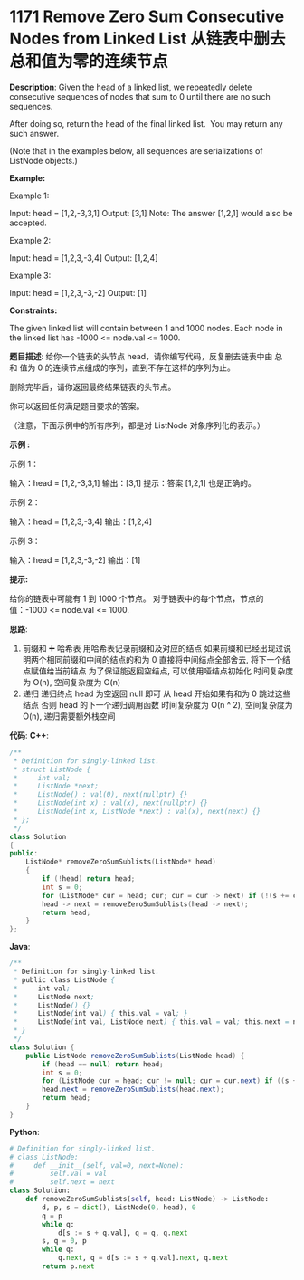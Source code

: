 # 1171 Remove Zero Sum Consecutive Nodes from Linked List 从链表中删去总和值为零的连续节点

__Description__:
Given the head of a linked list, we repeatedly delete consecutive sequences of nodes that sum to 0 until there are no such sequences.

After doing so, return the head of the final linked list.  You may return any such answer.

(Note that in the examples below, all sequences are serializations of ListNode objects.)

__Example:__

Example 1:

Input: head = [1,2,-3,3,1]
Output: [3,1]
Note: The answer [1,2,1] would also be accepted.

Example 2:

Input: head = [1,2,3,-3,4]
Output: [1,2,4]

Example 3:

Input: head = [1,2,3,-3,-2]
Output: [1]

__Constraints:__

The given linked list will contain between 1 and 1000 nodes.
Each node in the linked list has -1000 <= node.val <= 1000.

__题目描述__:
给你一个链表的头节点 head，请你编写代码，反复删去链表中由 总和 值为 0 的连续节点组成的序列，直到不存在这样的序列为止。

删除完毕后，请你返回最终结果链表的头节点。

你可以返回任何满足题目要求的答案。

（注意，下面示例中的所有序列，都是对 ListNode 对象序列化的表示。）

__示例 :__

示例 1：

输入：head = [1,2,-3,3,1]
输出：[3,1]
提示：答案 [1,2,1] 也是正确的。

示例 2：

输入：head = [1,2,3,-3,4]
输出：[1,2,4]

示例 3：

输入：head = [1,2,3,-3,-2]
输出：[1]

__提示:__

给你的链表中可能有 1 到 1000 个节点。
对于链表中的每个节点，节点的值：-1000 <= node.val <= 1000.

__思路__:

1. 前缀和 ➕ 哈希表
用哈希表记录前缀和及对应的结点
如果前缀和已经出现过说明两个相同前缀和中间的结点的和为 0
直接将中间结点全部舍去, 将下一个结点赋值给当前结点
为了保证能返回空结点, 可以使用哑结点初始化
时间复杂度为 O(n), 空间复杂度为 O(n)
2. 递归
递归终点 head 为空返回 null 即可
从 head 开始如果有和为 0 跳过这些结点
否则 head 的下一个递归调用函数
时间复杂度为 O(n ^ 2), 空间复杂度为 O(n), 递归需要额外栈空间

__代码__:
__C++__:

```C++
/**
 * Definition for singly-linked list.
 * struct ListNode {
 *     int val;
 *     ListNode *next;
 *     ListNode() : val(0), next(nullptr) {}
 *     ListNode(int x) : val(x), next(nullptr) {}
 *     ListNode(int x, ListNode *next) : val(x), next(next) {}
 * };
 */
class Solution 
{
public:
    ListNode* removeZeroSumSublists(ListNode* head) 
    {
        if (!head) return head;
        int s = 0;
        for (ListNode* cur = head; cur; cur = cur -> next) if (!(s += cur -> val)) return removeZeroSumSublists(cur -> next);
        head -> next = removeZeroSumSublists(head -> next);
        return head;
    }
};
```

__Java__:

```Java
/**
 * Definition for singly-linked list.
 * public class ListNode {
 *     int val;
 *     ListNode next;
 *     ListNode() {}
 *     ListNode(int val) { this.val = val; }
 *     ListNode(int val, ListNode next) { this.val = val; this.next = next; }
 * }
 */
class Solution {
    public ListNode removeZeroSumSublists(ListNode head) {
        if (head == null) return head;
        int s = 0;
        for (ListNode cur = head; cur != null; cur = cur.next) if ((s += cur.val) == 0) return removeZeroSumSublists(cur.next);
        head.next = removeZeroSumSublists(head.next);
        return head;
    }
}
```

__Python__:

```Python
# Definition for singly-linked list.
# class ListNode:
#     def __init__(self, val=0, next=None):
#         self.val = val
#         self.next = next
class Solution:
    def removeZeroSumSublists(self, head: ListNode) -> ListNode:
        d, p, s = dict(), ListNode(0, head), 0
        q = p
        while q:
            d[s := s + q.val], q = q, q.next
        s, q = 0, p
        while q:
            q.next, q = d[s := s + q.val].next, q.next
        return p.next
            
```
